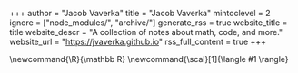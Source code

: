 +++
author = "Jacob Vaverka"
title = "Jacob Vaverka"
mintoclevel = 2
ignore = ["node_modules/", "archive/"]
generate_rss = true
website_title = title
website_descr = "A collection of notes about math, code, and more."
website_url   = "https://jvaverka.github.io"
rss_full_content = true
+++

\newcommand{\R}{\mathbb R}
\newcommand{\scal}[1]{\langle #1 \rangle}
